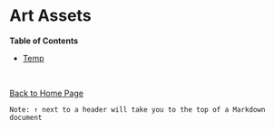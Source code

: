 # Art Assets

**Table of Contents**
* [Temp](https://github.com/GDD450-Team-Omega)<br />

<br />

[Back to Home Page](https://github.com/GDD450-Team-Omega/Assets)

` Note: ↑ next to a header will take you to the top of a Markdown document `
